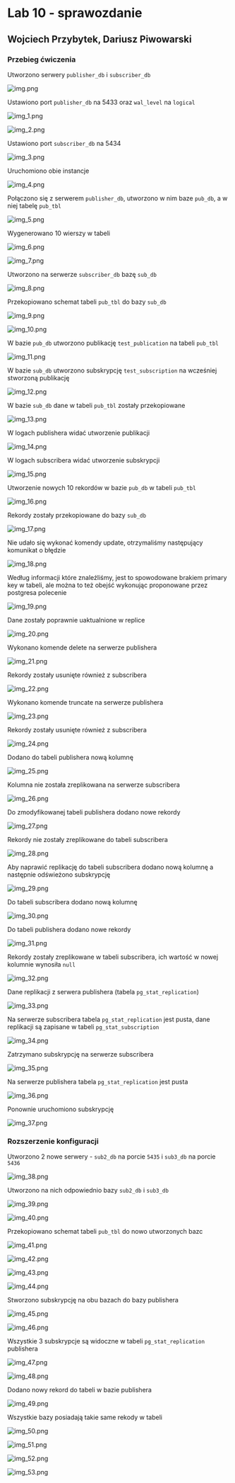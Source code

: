 # Lab 10 - sprawozdanie
## Wojciech Przybytek, Dariusz Piwowarski

### Przebieg ćwiczenia

Utworzono serwery `publisher_db` i `subscriber_db`

![img.png](img.png)

Ustawiono port `publisher_db` na 5433 oraz `wal_level` na `logical`

![img_1.png](img_1.png)

![img_2.png](img_2.png)

Ustawiono port `subscriber_db` na 5434

![img_3.png](img_3.png)

Uruchomiono obie instancje

![img_4.png](img_4.png)

Połączono się z serwerem `publisher_db`, utworzono w nim baze `pub_db`, a w niej tabelę `pub_tbl`

![img_5.png](img_5.png)

Wygenerowano 10 wierszy w tabeli

![img_6.png](img_6.png)

![img_7.png](img_7.png)

Utworzono na serwerze `subscriber_db` bazę `sub_db`

![img_8.png](img_8.png)

Przekopiowano schemat tabeli `pub_tbl` do bazy `sub_db`

![img_9.png](img_9.png)

![img_10.png](img_10.png)

W bazie `pub_db` utworzono publikację `test_publication` na tabeli `pub_tbl`

![img_11.png](img_11.png)

W bazie `sub_db` utworzono subskrypcję `test_subscription` na wcześniej stworzoną publikację

![img_12.png](img_12.png)

W bazie `sub_db` dane w tabeli `pub_tbl` zostały przekopiowane

![img_13.png](img_13.png)

W logach publishera widać utworzenie publikacji

![img_14.png](img_14.png)

W logach subscribera widać utworzenie subskrypcji

![img_15.png](img_15.png)

Utworzenie nowych 10 rekordów w bazie `pub_db` w tabeli `pub_tbl`

![img_16.png](img_16.png)

Rekordy zostały przekopiowane do bazy `sub_db`

![img_17.png](img_17.png)

Nie udało się wykonać komendy update, otrzymaliśmy następujący komunikat o błędzie

![img_18.png](img_18.png)

Według informacji które znaleźliśmy, jest to spowodowane brakiem primary key w tabeli, ale można to też obejść wykonując
proponowane przez postgresa polecenie

![img_19.png](img_19.png)

Dane zostały poprawnie uaktualnione w replice

![img_20.png](img_20.png)

Wykonano komende delete na serwerze publishera

![img_21.png](img_21.png)

Rekordy zostały usunięte również z subscribera

![img_22.png](img_22.png)

Wykonano komende truncate na serwerze publishera

![img_23.png](img_23.png)

Rekordy zostały usunięte również z subscribera

![img_24.png](img_24.png)

Dodano do tabeli publishera nową kolumnę

![img_25.png](img_25.png)

Kolumna nie została zreplikowana na serwerze subscribera

![img_26.png](img_26.png)

Do zmodyfikowanej tabeli publishera dodano nowe rekordy

![img_27.png](img_27.png)

Rekordy nie zostały zreplikowane do tabeli subscribera

![img_28.png](img_28.png)

Aby naprawić replikację do tabeli subscribera dodano nową kolumnę a następnie odświeżono subskrypcję

![img_29.png](img_29.png)

Do tabeli subscribera dodano nową kolumnę

![img_30.png](img_30.png)

Do tabeli publishera dodano nowe rekordy

![img_31.png](img_31.png)

Rekordy zostały zreplikowane w tabeli subscribera, ich wartość w nowej kolumnie wynosiła `null`

![img_32.png](img_32.png)

Dane replikacji z serwera publishera (tabela `pg_stat_replication`)

![img_33.png](img_33.png)

Na serwerze subscribera tabela `pg_stat_replication` jest pusta, dane replikacji są zapisane w tabeli 
`pg_stat_subscription`

![img_34.png](img_34.png)

Zatrzymano subskrypcję na serwerze subscribera

![img_35.png](img_35.png)

Na serwerze publishera tabela `pg_stat_replication` jest pusta

![img_36.png](img_36.png)

Ponownie uruchomiono subskrypcję

![img_37.png](img_37.png)

### Rozszerzenie konfiguracji

Utworzono 2 nowe serwery -  `sub2_db` na porcie `5435` i `sub3_db` na porcie `5436`

![img_38.png](img_38.png)

Utworzono na nich odpowiednio bazy `sub2_db` i `sub3_db`

![img_39.png](img_39.png)

![img_40.png](img_40.png)

Przekopiowano schemat tabeli `pub_tbl` do nowo utworzonych bazc

![img_41.png](img_41.png)

![img_42.png](img_42.png)

![img_43.png](img_43.png)

![img_44.png](img_44.png)

Stworzono subskrypcję na obu bazach do bazy publishera

![img_45.png](img_45.png)

![img_46.png](img_46.png)

Wszystkie 3 subskrypcje są widoczne w tabeli `pg_stat_replication` publishera

![img_47.png](img_47.png)

![img_48.png](img_48.png)

Dodano nowy rekord do tabeli w bazie publishera

![img_49.png](img_49.png)

Wszystkie bazy posiadają takie same rekody w tabeli

![img_50.png](img_50.png)

![img_51.png](img_51.png)

![img_52.png](img_52.png)

![img_53.png](img_53.png)